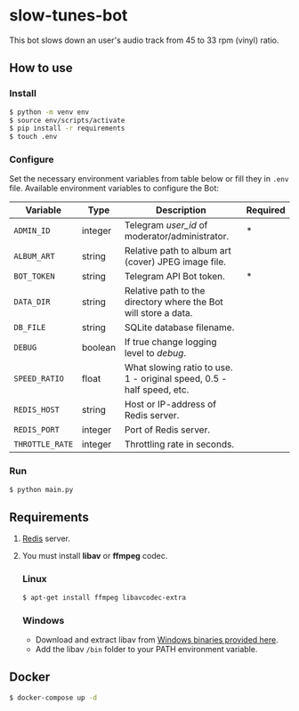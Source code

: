 # slow-tunes-bot

This bot slows down an user's audio track from 45 to 33 rpm (vinyl) ratio.

## How to use

### Install

```bash
$ python -m venv env
$ source env/scripts/activate
$ pip install -r requirements
$ touch .env
```

### Configure

Set the necessary environment variables from table below or fill they in `.env` file. Available environment variables to configure the Bot:

Variable| Type | Description | Required
--- | --- | --- | ---
`ADMIN_ID` | integer | Telegram _user_id_ of moderator/administrator. | *
`ALBUM_ART` | string | Relative path to album art (cover) JPEG image file. |
`BOT_TOKEN` | string | Telegram API Bot token. | *
`DATA_DIR` | string | Relative path to the directory where the Bot will store a data. |
`DB_FILE` | string | SQLite database filename. |
`DEBUG` | boolean | If true change logging level to _debug_. |
`SPEED_RATIO` | float | What slowing ratio to use. 1 - original speed, 0.5 - half speed, etc. |
`REDIS_HOST` | string | Host or IP-address of Redis server. |
`REDIS_PORT` | integer | Port of Redis server. |
`THROTTLE_RATE` | integer | Throttling rate in seconds. |

### Run

```bash
$ python main.py
```

## Requirements

1. [Redis](https://redis.io/) server.
2. You must install **libav** or **ffmpeg** codec.

    ### Linux

    ```bash
    $ apt-get install ffmpeg libavcodec-extra
    ```

    ### Windows

    * Download and extract libav from [Windows binaries provided here](http://builds.libav.org/windows/).
    * Add the libav `/bin` folder to your PATH environment variable.

## Docker

```bash
$ docker-compose up -d
```
